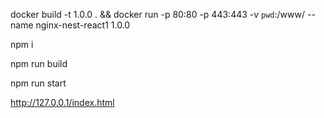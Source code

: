 docker build -t 1.0.0 . && docker run -p 80:80 -p 443:443 -v `pwd`:/www/ --name nginx-nest-react1 1.0.0

npm i

npm run build

npm run start

http://127.0.0.1/index.html

